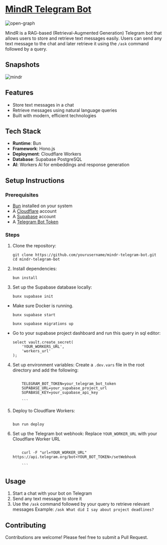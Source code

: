 # [MindR Telegram Bot](https://mindr.live/)

![open-graph](https://github.com/user-attachments/assets/58aca34f-9cfd-48c0-a0d0-acfd6973f13d)

MindR is a RAG-based (Retrieval-Augmented Generation) Telegram bot that allows users to store and retrieve text messages easily. Users can send any text message to the chat and later retrieve it using the `/ask` command followed by a query.

## Snapshots

![mindr](https://github.com/user-attachments/assets/1fdfa7bc-4309-43d2-b4b4-b7afddfa990b)

## Features

- Store text messages in a chat
- Retrieve messages using natural language queries
- Built with modern, efficient technologies

## Tech Stack

- **Runtime**: Bun
- **Framework**: Hono.js
- **Deployment**: Cloudflare Workers
- **Database**: Supabase PostgreSQL
- **AI**: Workers AI for embeddings and response generation

## Setup Instructions

### Prerequisites

- [Bun](https://bun.sh/) installed on your system
- A [Cloudflare](https://www.cloudflare.com/) account
- A [Supabase](https://supabase.com/) account
- A [Telegram Bot Token](https://core.telegram.org/bots#how-do-i-create-a-bot)

### Steps

1. Clone the repository:

   ```
   git clone https://github.com/yourusername/mindr-telegram-bot.git
   cd mindr-telegram-bot
   ```

2. Install dependencies:

   ```
   bun install
   ```

3. Set up the Supabase database locally:
   ```
   bunx supabase init
   ```

- Make sure Docker is running.

  ```
  bunx supabase start

  bunx supabase migrations up

  ```

- Go to your supabase project dashboard and run this query in sql editor:

  ```
  select vault.create_secret(
      'YOUR_WORKERS_URL',
      'workers_url'
  );

  ```

4.  Set up environment variables:
    Create a `.dev.vars` file in the root directory and add the following:

    ````

        TELEGRAM_BOT_TOKEN=your_telegram_bot_token
        SUPABASE_URL=your_supabase_project_url
        SUPABASE_KEY=your_supabase_api_key

        ```

    ````

5.  Deploy to Cloudflare Workers:

    ```

    bun run deploy

    ```

6.  Set up the Telegram bot webhook:
    Replace `YOUR_WORKER_URL` with your Cloudflare Worker URL

    ````

        curl -F "url=YOUR_WORKER_URL" https://api.telegram.org/bot<YOUR_BOT_TOKEN>/setWebhook

        ```
    ````

## Usage

1. Start a chat with your bot on Telegram
2. Send any text message to store it
3. Use the `/ask` command followed by your query to retrieve relevant messages
   Example: `/ask What did I say about project deadlines?`

## Contributing

Contributions are welcome! Please feel free to submit a Pull Request.
